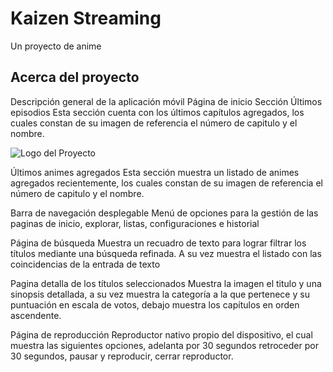 # Kaizen Streaming

Un proyecto de anime

## Acerca del proyecto

Descripción general de la aplicación móvil
Página de inicio
Sección Últimos episodios
Esta sección cuenta con los últimos capítulos agregados, los cuales constan de su imagen de referencia el número de capitulo y el nombre.

![Logo del Proyecto]([https://ejemplo.com/logo.png](https://e7.pngegg.com/pngimages/154/90/png-clipart-web-development-mobile-app-development-mobile-phones-learn-more-button-search-engine-optimization-mobile-app-development.png))

Últimos animes agregados
Esta sección muestra un listado de animes agregados recientemente, los cuales constan de su imagen de referencia el número de capitulo y el nombre.




Barra de navegación desplegable
Menú de opciones para la gestión de las paginas de inicio, explorar, listas, configuraciones e historial

Página de búsqueda
Muestra un recuadro de texto para lograr filtrar los títulos mediante una búsqueda refinada.
A su vez muestra el listado con las coincidencias de la entrada de texto

Pagina detalla de los títulos seleccionados
Muestra la imagen el titulo y una sinopsis detallada, a su vez muestra la categoría a la que pertenece y su puntuación en escala de votos, debajo muestra los capítulos en orden ascendente.

Página de reproducción
Reproductor nativo propio del dispositivo, el cual muestra las siguientes opciones, adelanta por 30 segundos retroceder por 30 segundos, pausar y reproducir, cerrar reproductor.
